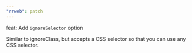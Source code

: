 ```yaml
---
"rrweb": patch
---
```


feat: Add `ignoreSelector` option

Similar to ignoreClass, but accepts a CSS selector so that you can use any CSS selector.
